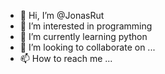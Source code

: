 - 👋 Hi, I’m @JonasRut
- 👀 I’m interested in programming
- 🌱 I’m currently learning python
- 💞️ I’m looking to collaborate on ...
- 📫 How to reach me ...

<!---
JonasRut/JonasRut is a ✨ special ✨ repository because its `README.md` (this file) appears on your GitHub profile.
You can click the Preview link to take a look at your changes.
--->
